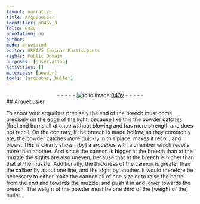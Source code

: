 ```yaml
---
layout: narrative
title: Arquebusier
identifier: p043v_3
folio: 043v
annotation: no
author:
mode: annotated
editor: GR8975 Seminar Participants
rights: Public Domain
purposes: [observation]
activities: []
materials: [powder]
tools: [arquebus, bullet]
---
```


 <div class="folio" align="center">- - - - - <a href="http://gallica.bnf.fr/ark:/12148/btv1b10500001g/f92.image" target="_blank"><img src="https://cu-mkp.github.io/GR8975-edition/assets/photo-icon.png" alt="folio image: " style="display:inline-block; margin-bottom:-3px;"/>043v</a> - - - - - </div>   
## Arquebusier

 
To shoot your <span class="tool">arquebus</span> precisely the end of the breech must come precisely on the edge of the light, because like this the <span class="material">powder</span> catches [fire] and burns all at once without blowing and has more strength and does not recoil. On the contrary, if the breech is made hollow, as they commonly are, the powder catches more quickly in this place, makes it recoil, and blows. This is clearly shown [by] a arquebus with a chamber which recoils more than another. And since the cannon is bigger at the breech than at the muzzle the sights are also uneven, because that at the breech is higher than that at the muzzle. Additionally, the thickness of the cannon is greater than the caliber by about one line, and the sight by another. It would therefore be necessary to either make the cannon all of one size or to raise the barrel from the end and towards the muzzle, and push it in and lower towards the breech. The weight of the powder must be one third of the [weight of the] <span class="tool">bullet</span>.
 